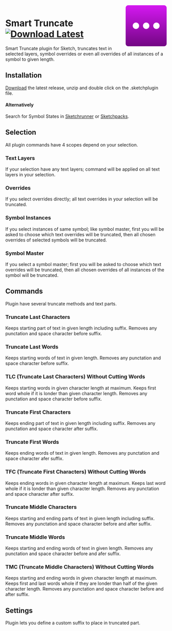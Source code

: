 <img src="https://github.com/ozgurgunes/Sketch-Smart-Truncate/blob/master/assets/icon.png?raw=true" alt="Sketch Smart Truncate" width="128" align="right" />

# Smart Truncate  [![Download Latest][image]][link]

[image]: https://img.shields.io/github/release/ozgurgunes/Sketch-Smart-Truncate.svg?label=Download
[link]: https://github.com/ozgurgunes/Sketch-Smart-Truncate/releases/latest/download/smart-truncate.sketchplugin.zip

Smart Truncate plugin for Sketch, truncates text in selected layers, symbol overrides or even all overrides of all instances of a symbol to given length.

## Installation

[Download][link] the latest release, unzip and double click on the .sketchplugin file.

#### Alternatively

Search for Symbol States in [Sketchrunner](http://sketchrunner.com/) or [Sketchpacks](https://sketchpacks.com/).

## Selection

All plugin commands have 4 scopes depend on your selection.

### Text Layers

If your selection have any text layers; command will be applied on all text layers in your selection.

### Overrides

If you select overrides directly; all text overrides in your selection will be truncated.

### Symbol Instances

If you select instances of same symbol; like symbol master, first you will be asked to choose which text overrides will be truncated, then all chosen overrides of selected symbols will be truncated.

### Symbol Master

If you select a symbol master; first you will be asked to choose which text overrides will be truncated, then all chosen overrides of all instances of the symbol will be truncated.

## Commands

Plugin have several truncate methods and text parts.

### Truncate Last Characters

Keeps starting part of text in given length including suffix. Removes any punctation and space character before suffix.

### Truncate Last Words

Keeps starting words of text in given length. Removes any punctation and space character before suffix.

### TLC (Truncate Last Characters) Without Cutting Words

Keeps starting words in given character length at maximum. Keeps first word whole if it is londer than given character length. Removes any punctation and space character before suffix.

### Truncate First Characters

Keeps ending part of text in given length including suffix. Removes any punctation and space character after suffix.

### Truncate First Words

Keeps ending words of text in given length. Removes any punctation and space character afer suffix.

### TFC (Truncate First Characters) Without Cutting Words

Keeps ending words in given character length at maximum. Keeps last word whole if it is londer than given character length. Removes any punctation and space character after suffix.

### Truncate Middle Characters

Keeps starting and ending parts of text in given length including suffix. Removes any punctation and space character before and after suffix.

### Truncate Middle Words

Keeps starting and ending words of text in given length. Removes any punctation and space character before and afer suffix.

### TMC (Truncate Middle Characters) Without Cutting Words

Keeps starting and ending words in given character length at maximum. Keeps first and last words whole if they are londer than half of the given character length. Removes any punctation and space character before and after suffix.

## Settings

Plugin lets you define a custom suffix to place in truncated part.
